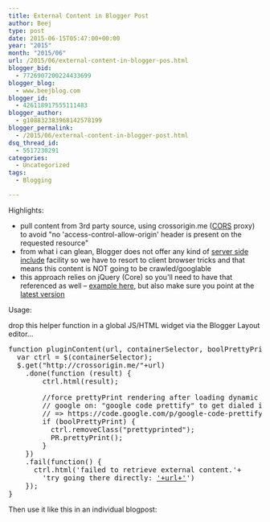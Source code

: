 ```yaml
---
title: External Content in Blogger Post
author: Beej
type: post
date: 2015-06-15T05:47:00+00:00
year: "2015"
month: "2015/06"
url: /2015/06/external-content-in-blogger-pos.html
blogger_bid:
  - 7726907200224433699
blogger_blog:
  - www.beejblog.com
blogger_id:
  - 426118917555111483
blogger_author:
  - g108832383968142578199
blogger_permalink:
  - /2015/06/external-content-in-blogger-post.html
dsq_thread_id:
  - 5517230291
categories:
  - Uncategorized
tags:
  - Blogging

---
```

Highlights:

  * pull content from 3rd party source, using crossorigin.me (<a href="https://en.wikipedia.org/wiki/Cross-origin_resource_sharing" target="_blank">CORS</a> proxy) to avoid "no 'access-control-allow-origin' header is present on the requested resource"
  * from what i can glean, Blogger does not offer any kind of&nbsp;<a href="https://en.wikipedia.org/wiki/Server_Side_Includes" target="_blank">server side include</a>&nbsp;facility so we have to resort to client browser tricks and that means this content is NOT going to be crawled/googlable
  * this approach relies on jQuery (Core) so you'll need to have that referenced as well &#8211; <a href="http://www.jquerybyexample.net/2010/08/jquery-tip-always-load-your-jquery.html" target="_blank">example here</a>, but also make sure you point at the <a href="http://code.jquery.com/" target="_blank">latest version</a>

Usage:
  
drop this helper function in a global JS/HTML widget via the Blogger Layout editor...

<pre class="prettyprint linenums">function pluginContent(url, containerSelector, boolPrettyPrint) {
  var ctrl = $(containerSelector);
  $.get("http://crossorigin.me/"+url)
    .done(function (result) {
        ctrl.html(result);

        //force prettyPrint rendering after loading dynamic content
        // google on: "google code prettify" to get dialed in on this code syntax highlighting library
        // => https://code.google.com/p/google-code-prettify/wiki/GettingStarted
        if (boolPrettyPrint) {
          ctrl.removeClass("prettyprinted");
          PR.prettyPrint();
        }
    })
    .fail(function() {
      ctrl.html('failed to retrieve external content.'+
        'try going there directly: <a href="'+url+'">'+url+'</a>')
    });
}
</pre>

Then use it like this in an individual blogpost:

<pre class="prettyprint linenums"><pre class="prettyprint linenums lang-powershell" id="prePoshDualExplorers"></pre>

<script>
  //pull code content from codeplex
  pluginContent("https://beejpowershell.svn.codeplex.com/svn/PoshDualExplorers/PoshDualExplorers.ps1", "#prePoshDualExplorers", true);
</script>
</pre>